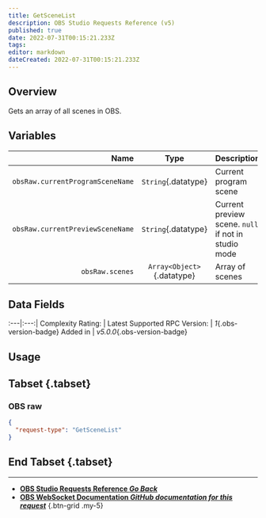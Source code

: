 ```yaml
---
title: GetSceneList
description: OBS Studio Requests Reference (v5)
published: true
date: 2022-07-31T00:15:21.233Z
tags: 
editor: markdown
dateCreated: 2022-07-31T00:15:21.233Z
---
```


## Overview
Gets an array of all scenes in OBS.

## Variables
Name | Type | Description | 
----:|:---------:|:------------|
`obsRaw.currentProgramSceneName` | `String`{.datatype} | Current program scene
`obsRaw.currentPreviewSceneName` | `String`{.datatype} | Current preview scene. `null` if not in studio mode
`obsRaw.scenes` | `Array<Object>`{.datatype} | Array of scenes

## Data Fields
:---|:---:|
Complexity Rating: | <span class="stars stars--2"></span>
Latest Supported RPC Version: | *1*{.obs-version-badge}
Added in | *v5.0.0*{.obs-version-badge}

## Usage
## Tabset {.tabset}
### OBS raw
```json
{
  "request-type": "GetSceneList"
}
```
## End Tabset {.tabset}

---

- [<i class="mdi mdi-chevron-left"></i>**OBS Studio Requests Reference *Go Back***](/en/Broadcasters/OBS/Requests)
- [<i class="mdi mdi-github"></i> **OBS WebSocket Documentation *GitHub documentation for this request***](https://github.com/obsproject/obs-websocket/blob/master/docs/generated/protocol.md#getscenelist)
{.btn-grid .my-5}